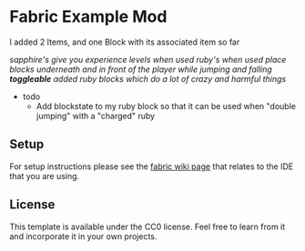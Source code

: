 # Fabric Example Mod

I added 2 Items, and one Block with its associated item so far

*sapphire's give you experience levels when used*
*ruby's when used place blocks underneath and in front of the player while jumping and falling **toggleable***
*added ruby blocks which do a lot of crazy and harmful things*


- todo
  - Add blockstate to my ruby block so that it can be used when "double jumping" with a "charged" ruby

## Setup

For setup instructions please see the [fabric wiki page](https://fabricmc.net/wiki/tutorial:setup) that relates to the IDE that you are using.

## License

This template is available under the CC0 license. Feel free to learn from it and incorporate it in your own projects.
